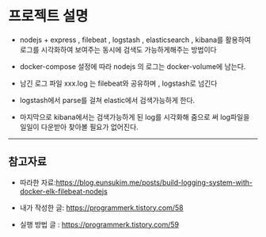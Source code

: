 
# 프로젝트 설명


* nodejs + express , filebeat , logstash , elasticsearch , kibana를 활용하여 로그를 시각화하여 보여주는 동시에 검색도 가능하게해주는 방법이다

* docker-compose 설정에 따라 nodejs 의 로그는  docker-volume에 남는다. 

* 남긴 로그 파일 xxx.log 는 filebeat와 공유하며 , logstash로 넘긴다

* logstash에서 parse를 걸쳐 elastic에서 검색가능하게 한다. 

* 마지막으로 kibana에서는 검색가능하게 된 log를 시각화해 줌으로 써 log파일을 일일이 다운받아 찾아볼 필요가 없어진다.


------------

## 참고자료


* 따라한 자료:<https://blog.eunsukim.me/posts/build-logging-system-with-docker-elk-filebeat-nodejs>


* 내가 작성한 글: <https://programmerk.tistory.com/58>

* 실행 방법 글 :  <https://programmerk.tistory.com/59>
